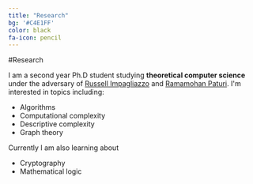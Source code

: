 ```yaml
---
title: "Research"
bg: '#C4E1FF'
color: black
fa-icon: pencil
---
```


#Research

I am a second year Ph.D student studying **theoretical computer science** under the adversary of [Russell Impagliazzo](http://cseweb.ucsd.edu/~russell/) and [Ramamohan Paturi](http://cseweb.ucsd.edu/~paturi/). I'm interested in topics including:

- Algorithms
- Computational complexity
- Descriptive complexity
- Graph theory

Currently I am also learning about

- Cryptography
- Mathematical logic